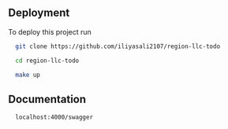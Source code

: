 
## Deployment

To deploy this project run


```bash
  git clone https://github.com/iliyasali2107/region-llc-todo
```
```bash
  cd region-llc-todo
```


```bash
  make up
```


## Documentation


```bash
  localhost:4000/swagger
```


